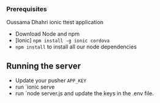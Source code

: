  
### Prerequisites

 Oussama Dhahri ionic ttest application

* Download  Node  and npm
* [Ionic]  `npm install -g ionic cordova` 
* `npm install` to install all our node dependencies

## Running the server

* Update   your pusher `APP_KEY`
* run `ionic serve 
* run `node server.js  and update the keys in the .env file.


 